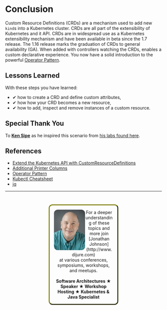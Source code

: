 # Conclusion #

Custom Resource Definitions (CRDs) are a mechanism used to add new `kind`s into a Kubernetes cluster. CRDs are all part of the extensibility of Kubernetes and it API. CRDs are in widespread use as a Kubernetes extensibility mechanism and have been available in beta since the 1.7 release. The 1.16 release marks the graduation of CRDs to general availability (GA). When added with controllers watching the CRDs, enables a custom declarative experience. You now have a solid introduction to the powerful [Operator Pattern](https://kubernetes.io/docs/concepts/extend-kubernetes/operator/).

## Lessons Learned ##

With these steps you have learned:

- &#x2714; how to create a CRD and define custom attributes,
- &#x2714; how how your CRD becomes a new resource,
- &#x2714; how to add, inspect and remove instances of a custom resource.

## Special Thank You

To **[Ken Sipe](https://www.linkedin.com/in/kensipe/)** as he inspired this scenario from [his labs found here](https://github.com/kensipe/k8s-ext-workshop).

## References ##

- [Extend the Kubernetes API with CustomResourceDefinitions](https://kubernetes.io/docs/tasks/access-kubernetes-api/custom-resources/custom-resource-definitions/)
- [Additional Printer Columns](https://kubernetes.io/docs/tasks/access-kubernetes-api/custom-resources/custom-resource-definitions/#additional-printer-columns)
- [Operator Pattern](https://kubernetes.io/docs/concepts/extend-kubernetes/operator/)
- [Kubectl Cheatsheet](https://kubernetes.io/docs/reference/kubectl/cheatsheet/)
- [jq](https://stedolan.github.io/jq/)

------
<p style="text-align: center; padding: 1em; margin: 3em; margin-left: 10em; margin-right: 10em; border-; 1px; border-color: olive;  border-radius: 12px; border-style:outset">
<img align="left" src="./assets/jonathan-johnson.jpg" width="100" style="border-radius: 12px">
For a deeper understanding of these topics and more join <br>[Jonathan Johnson](http://www.dijure.com)<br> at various conferences, symposiums, workshops, and meetups.
<br><br>
<b>Software Architectures ★ Speaker ★ Workshop Hosting ★ Kubernetes & Java Specialist</b>
</p>

